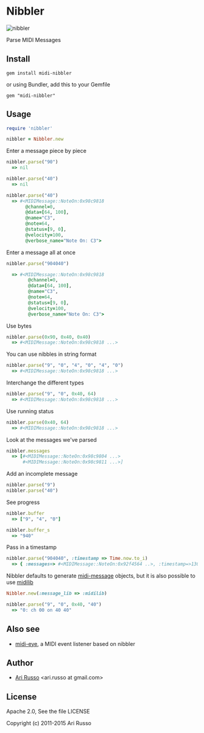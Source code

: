 # Nibbler

![nibbler](http://i.imgur.com/4BFZPJY.png)

Parse MIDI Messages

## Install

`gem install midi-nibbler`

or using Bundler, add this to your Gemfile

`gem "midi-nibbler"`

## Usage

```ruby
require 'nibbler'

nibbler = Nibbler.new
```

Enter a message piece by piece

```ruby
nibbler.parse("90")
  => nil

nibbler.parse("40")
  => nil

nibbler.parse("40")
  => #<MIDIMessage::NoteOn:0x98c9818
       @channel=0,
       @data=[64, 100],
       @name="C3",
       @note=64,
       @status=[9, 0],
       @velocity=100,
       @verbose_name="Note On: C3">
```

Enter a message all at once

```ruby
nibbler.parse("904040")

  => #<MIDIMessage::NoteOn:0x98c9818
        @channel=0,
        @data=[64, 100],
        @name="C3",
        @note=64,
        @status=[9, 0],
        @velocity=100,
        @verbose_name="Note On: C3">
```

Use bytes

```ruby
nibbler.parse(0x90, 0x40, 0x40)
  => #<MIDIMessage::NoteOn:0x98c9818 ...>
```

You can use nibbles in string format

```ruby
nibbler.parse("9", "0", "4", "0", "4", "0")
  => #<MIDIMessage::NoteOn:0x98c9818 ...>
```

Interchange the different types

```ruby
nibbler.parse("9", "0", 0x40, 64)
  => #<MIDIMessage::NoteOn:0x98c9818 ...>
```

Use running status

```ruby
nibbler.parse(0x40, 64)
  => #<MIDIMessage::NoteOn:0x98c9818 ...>
```

Look at the messages we've parsed

```ruby
nibbler.messages
  => [#<MIDIMessage::NoteOn:0x98c9804 ...>
      #<MIDIMessage::NoteOn:0x98c9811 ...>]
```

Add an incomplete message

```ruby
nibbler.parse("9")
nibbler.parse("40")
```

See progress

```ruby
nibbler.buffer
  => ["9", "4", "0"]

nibbler.buffer_s
  => "940"
```

Pass in a timestamp

```ruby
nibbler.parse("904040", :timestamp => Time.now.to_i)
  => { :messages=> #<MIDIMessage::NoteOn:0x92f4564 ..>, :timestamp=>1304488440 }
```

Nibbler defaults to generate [midi-message](http://github.com/arirusso/midi-message) objects, but it is also possible to use [midilib](https://github.com/jimm/midilib)

```ruby
Nibbler.new(:message_lib => :midilib)

nibbler.parse("9", "0", 0x40, "40")
  => "0: ch 00 on 40 40"
```

## Also see

* [midi-eye](http://github.com/arirusso/midi-eye), a MIDI event listener based on nibbler

## Author

* [Ari Russo](http://github.com/arirusso) <ari.russo at gmail.com>

## License

Apache 2.0, See the file LICENSE

Copyright (c) 2011-2015 Ari Russo
